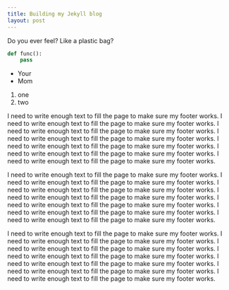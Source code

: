 ```yaml
---
title: Building my Jekyll blog
layout: post
---
```


Do you ever feel? Like a plastic bag?

```python
def func():
    pass
```

- Your
- Mom

1. one
1. two

I need to write enough text to fill the page to make sure my footer works.
I need to write enough text to fill the page to make sure my footer works.
I need to write enough text to fill the page to make sure my footer works.
I need to write enough text to fill the page to make sure my footer works.
I need to write enough text to fill the page to make sure my footer works.
I need to write enough text to fill the page to make sure my footer works.
I need to write enough text to fill the page to make sure my footer works.


I need to write enough text to fill the page to make sure my footer works.
I need to write enough text to fill the page to make sure my footer works.
I need to write enough text to fill the page to make sure my footer works.
I need to write enough text to fill the page to make sure my footer works.
I need to write enough text to fill the page to make sure my footer works.
I need to write enough text to fill the page to make sure my footer works.
I need to write enough text to fill the page to make sure my footer works.

I need to write enough text to fill the page to make sure my footer works.
I need to write enough text to fill the page to make sure my footer works.
I need to write enough text to fill the page to make sure my footer works.
I need to write enough text to fill the page to make sure my footer works.
I need to write enough text to fill the page to make sure my footer works.
I need to write enough text to fill the page to make sure my footer works.
I need to write enough text to fill the page to make sure my footer works.
